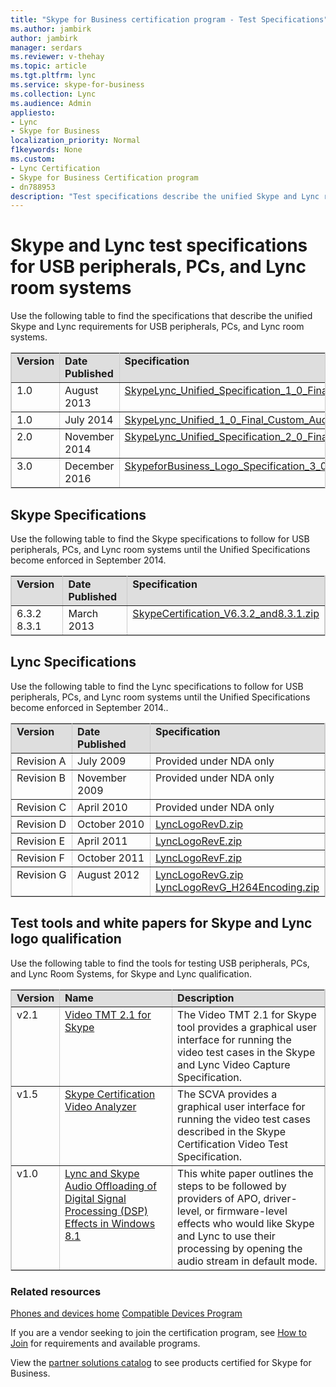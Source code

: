 ```yaml
---
title: "Skype for Business certification program - Test Specifications"
ms.author: jambirk
author: jambirk
manager: serdars
ms.reviewer: v-thehay
ms.topic: article
ms.tgt.pltfrm: lync
ms.service: skype-for-business
ms.collection: Lync
ms.audience: Admin
appliesto:
- Lync
- Skype for Business 
localization_priority: Normal
f1keywords: None
ms.custom:
- Lync Certification
- Skype for Business Certification program
- dn788953
description: "Test specifications describe the unified Skype and Lync requirements for USB peripherals, PCs, and Lync room systems, plus links to test tools and white papers."
---
```


# Skype and Lync test specifications for USB peripherals, PCs, and Lync room systems

Use the following table to find the specifications that describe the unified Skype and Lync requirements for USB peripherals, PCs, and Lync room systems.
<table border="1" bordercolor="#CCCCCC" cellpadding="5" cellspacing="0" class="grid" style="border-collapse:collapse" width="75%" xmlns="http://www.w3.org/1999/xhtml">
	<colgroup>
		<col width="75" />
		<col width="100" />
		<col width="100" />
	</colgroup>
	<tr align="left" bgcolor="#DEDEDE" valign="top">
		<td><strong>Version</strong></td>
		<td><strong>Date Published</strong></td>
		<td><strong>Specification</strong></td>
	</tr>
	<tr align="left" valign="top">
		<td>1.0</td>
		<td>August 2013</td>
		<td><a href="http://download.microsoft.com/download/0/8/7/087ECA26-58AF-41CA-BD1B-8F12BB85E179/SkypeLync_Unified_Specification_1_0_Final.zip">SkypeLync_Unified_Specification_1_0_Final.zip</a></td>
	</tr>
	<tr align="left" valign="top">
		<td>1.0</td>
		<td>July 2014</td>
		<td><a href="http://download.microsoft.com/download/A/3/E/A3E43918-F8D5-467A-98B1-475F304FC53D/SkypeLync_Unified_1_0_Final_Custom_Audio_Processing.zip">SkypeLync_Unified_1_0_Final_Custom_Audio_Processing.zip</a></td>
	</tr>
	<tr align="left" valign="top">
		<td>2.0</td>
		<td>November 2014</td>
		<td><a href="http://download.microsoft.com/download/1/D/0/1D0E0CEB-2B30-4303-B3B2-70E331491FB1/Skype_Lync_Unified_Specifications_V2.zip">SkypeLync_Unified_Specification_2_0_Final.zip</a></td>
	</tr>
	<tr align="left" valign="top">
		<td>3.0</td>
		<td>December 2016</td>
		<td><a href="http://download.microsoft.com/download/E/1/0/E108B62D-C15D-4C45-874F-42E785B10B99/SkypeforBusiness_Logo_3_0.zip">SkypeforBusiness_Logo_Specification_3_0.zip</a></td>
	</tr>
</table>


## Skype Specifications
Use the following table to find the Skype specifications to follow for USB peripherals, PCs, and Lync room systems until the Unified Specifications become enforced in September 2014.<!-- consider rewriting to "were enforced" or "became enforced" as this will unfairly date the current topic. Possibly delete that last phrase now? -->

<table border="1" bordercolor="#CCCCCC" cellpadding="5" cellspacing="0" class="grid" style="border-collapse:collapse" width="100%" xmlns="http://www.w3.org/1999/xhtml">
	<colgroup>
		<col width="100" />
		<col width="130" />
		<col width="*" />
	</colgroup>
	<tr align="left" bgcolor="#DEDEDE" valign="top">
		<td><strong>Version</strong></td>
		<td><strong>Date Published</strong></td>
		<td><strong>Specification</strong></td>
	</tr>
	<tr align="left" valign="top">
		<td>6.3.2<br />8.3.1</td>
		<td>March 2013</td>
		<td><a href="http://download.microsoft.com/download/0/8/7/087ECA26-58AF-41CA-BD1B-8F12BB85E179/SkypeCertification_V6.3.2_and8.3.1.zip">SkypeCertification_V6.3.2_and8.3.1.zip</a></td>
	</tr>
</table>


## Lync Specifications
Use the following table to find the Lync specifications to follow for USB peripherals, PCs, and Lync room systems until the Unified Specifications become enforced in September 2014..<!-- consider rewriting to "were enforced" or "became enforced" as this will unfairly date the current topic. Possibly delete that last phrase now? -->
<table border="1" bordercolor="#CCCCCC" cellpadding="5" cellspacing="0" class="grid" style="border-collapse:collapse" width="100%" xmlns="http://www.w3.org/1999/xhtml">
	<colgroup>
		<col width="100" />
		<col width="130" />
		<col width="*" />
	</colgroup>
	<tr align="left" bgcolor="#DEDEDE" valign="top">
		<td><strong>Version</strong></td>
		<td><strong>Date Published</strong></td>
		<td><strong>Specification</strong></td>
	</tr>
	<tr align="left" valign="top">
		<td>Revision A</td>
		<td>July 2009</td>
		<td>Provided under NDA only</td>
	</tr>
	<tr align="left" valign="top">
		<td>Revision B</td>
		<td>November 2009</td>
		<td>Provided under NDA only</td>
	</tr>
	<tr align="left" valign="top">
		<td>Revision C</td>
		<td>April 2010</td>
		<td>Provided under NDA only</td>
	</tr>
	<tr align="left" valign="top">
		<td>Revision D</td>
		<td>October 2010</td>
		<td><a href="http://download.microsoft.com/download/3/0/6/306D68D9-6D56-4ECD-A0CD-143431419290/LyncLogoRevD.zip">LyncLogoRevD.zip</a></td>
	</tr>
	<tr align="left" valign="top">
		<td>Revision E</td>
		<td>April 2011</td>
		<td><a href="http://download.microsoft.com/download/3/0/6/306D68D9-6D56-4ECD-A0CD-143431419290/LyncLogoRevE.zip">LyncLogoRevE.zip</a></td>
	</tr>
	<tr align="left" valign="top">
		<td>Revision F</td>
		<td>October 2011</td>
		<td><a href="http://download.microsoft.com/download/3/0/6/306D68D9-6D56-4ECD-A0CD-143431419290/LyncLogoRevF.zip">LyncLogoRevF.zip</a></td>
	</tr>
	<tr align="left" valign="top">
		<td>Revision G</td>
		<td>August 2012</td>
		<td><a href="http://download.microsoft.com/download/3/0/6/306D68D9-6D56-4ECD-A0CD-143431419290/LyncLogoRevG.zip">LyncLogoRevG.zip</a><br /><a href="http://download.microsoft.com/download/3/0/6/306D68D9-6D56-4ECD-A0CD-143431419290/LyncLogoRevG_H264Encoding.zip">LyncLogoRevG_H264Encoding.zip</a></td>
	</tr>
</table>


## Test tools and white papers for Skype and Lync logo qualification
Use the following table to find the tools for testing USB peripherals, PCs, and Lync Room Systems, for Skype and Lync qualification.</p>

<table border="1" bordercolor="#CCCCCC" cellpadding="5" cellspacing="0" class="grid" style="border-collapse:collapse" width="100%" xmlns="http://www.w3.org/1999/xhtml">
	<colgroup>
		<col width="50" />
		<col width="180" />
		<col width="*" />
	</colgroup>
	<tr align="left" bgcolor="#DEDEDE" valign="top">
		<td><strong>Version</strong></td>
		<td><strong>Name</strong></td>
		<td><strong>Description</strong></td>
	</tr>
	<tr align="left" valign="top">
		<td>v2.1</td>
		<td><a href="http://www.microsoft.com/download/details.aspx?id=43372" title="Link to download the video test tool for the Skype and Lync logo program.">Video TMT 2.1 for Skype</a></td>
		<td>The Video TMT 2.1 for Skype tool provides a graphical user interface for running the video test cases in the Skype and Lync Video Capture Specification.</td>
	</tr>
	<tr align="left" valign="top">
		<td>v1.5</td>
		<td><a href="http://download.microsoft.com/download/8/3/F/83FE9F88-817B-4663-929F-B7F7F4A9257C/SkypeCertificationVideoAnalyzer.msi" title="Link to download the Skype Certification Video Analyzer tool.">Skype Certification Video Analyzer</a></td>
		<td>The SCVA provides a graphical user interface for running the video test cases described in the Skype Certification Video Test Specification.</td>
	</tr>
	<tr align="left" valign="top">
		<td>v1.0</td>
		<td><a href="http://download.microsoft.com/download/7/C/1/7C1C33EC-748A-477D-B250-6D90A0E0AA08/Lync and Skype Audio Offloading of Digital Signal Processing Effects in Windows 8-1.pdf" title="Link to download the Lync and Skype Audio Offloading of Digital Signal Processing (DSP) Effects in Windows 8.1 white paper.">Lync and Skype Audio Offloading of Digital Signal Processing (DSP) Effects in Windows 8.1</a></td>
		<td>This white paper outlines the steps to be followed by providers of APO, driver-level, or firmware-level effects who would like Skype and Lync to use their processing by opening the audio stream in default mode.</td>
	</tr>
</table>

### Related resources 
<!-- note that the compatible devices progr is a technet doc that I'm working on next-->
[Phones and devices home](skype-cert-program-devices-ip-phones.md#ip-phones)
[Compatible Devices Program](https://technet.microsoft.com/en-us/office/dn788951#compatibledevices)

If you are a vendor seeking to join the certification program, see [How to Join](skype-certification-program-how-to-join.md#how-to-join) for requirements and available programs.

View the [partner solutions catalog](http://partnersolutions.skypeforbusiness.com/solutionscatalog/) to see products certified for Skype for Business.
